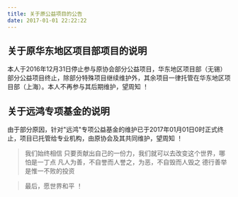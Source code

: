 ```yaml
---
title: 关于原公益项目的公告
date: 2017-01-01 22:22:22
---
```


## 关于原华东地区项目部项目的说明

 本人于2016年12月31日停止参与原协会部分公益项目，华东地区项目部（无锡）部分公益项目终止，除部分特殊项目继续维护外，其余项目一律托管在华东地区项目部（上海）。本人不再参与其后期维护，望周知 ！

## 关于远鸿专项基金的说明

 由于部分原因，针对"远鸿"专项公益基金的维护已于2017年01月01日0时正式终止，项目已托管给专业机构，由原协会及其共同维护，望周知 ！

> 我们始终相信 只要贡献出自己的一份力，我们就可以去改变这个世界，哪怕是一丁点
> 凡人为善，不自誉而人誉之，为恶，不自毁而人毁之
> 德行善举是惟一不败的投资

> 最后，愿世界和平 ！